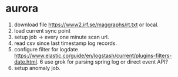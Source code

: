 # aurora

1. download file https://www2.irf.se/maggraphs/rt.txt or local.
2. load current sync point
3. setup job -> every one minute scan url.
4. read csv since last timestamp log records.
5. configure filter for logdate https://www.elastic.co/guide/en/logstash/current/plugins-filters-date.html. 6 use grok
   for parsing spring log or direct event API?
7. setup anomaly job.

